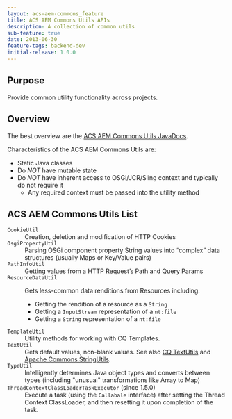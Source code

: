 ```yaml
---
layout: acs-aem-commons_feature
title: ACS AEM Commons Utils APIs
description: A collection of common utils
sub-feature: true
date: 2013-06-30
feature-tags: backend-dev
initial-release: 1.0.0
---
```


## Purpose

Provide common utility functionality across projects.

## Overview

The best overview are the [ACS AEM Commons Utils JavaDocs](/apidocs/com/adobe/acs/commons/util/package-summary.html).

Characteristics of the ACS AEM Commons Utils are:

* Static Java classes
* Do *NOT* have mutable state
* Do *NOT* have inherent access to OSGi/JCR/Sling context and typically do not require it
  * Any required context must be passed into the utility method

## ACS AEM Commons Utils List

<dl>
	<dt><code>CookieUtil</code></dt>
	<dd>Creation, deletion and modification of <span class="caps">HTTP</span> Cookies</dd>
	<dt><code>OsgiPropertyUtil</code></dt>
	<dd>Parsing OSGi component property String values into “complex” data structures (usually Maps or Key/Value pairs)</dd>
	<dt><code>PathInfoUtil</code></dt>
	<dd>Getting values from a <span class="caps">HTTP</span> Request’s Path and Query Params</dd>
	<dt><code>ResourceDataUtil</code></dt>
	<dd><p>Gets less-common data renditions from Resources including:</p>
<ul>
	<li>Getting the rendition of a resource as a <code>String</code></li>
	<li>Getting a <code>InputStream</code> representation of a <code>nt:file</code></li>
	<li>Getting a <code>String</code> representation of a <code>nt:file</code></li></ul></dd>
	<dt><code>TemplateUtil</code></dt>
	<dd>Utility methods for working with CQ Templates.</dd>
	<dt><code>TextUtil</code></dt>
	<dd>Gets default values, non-blank values. See also <a href="http://dev.day.com/docs/en/cq/current/javadoc/com/day/text/TextUtils.html" target="_blank">CQ TextUtils</a> and <a href="http://commons.apache.org/proper/commons-lang/apidocs/org/apache/commons/lang3/StringUtils.html" target="_blank">Apache Commons StringUtils</a>.</dd>
	<dt><code>TypeUtil</code></dt>
	<dd>Intelligently determines Java object types and converts between types (including "unusual" transformations like Array to Map)</dd>
	<dt><code>ThreadContextClassLoaderTaskExecutor</code> (since 1.5.0)</dt>
	<dd>Execute a task (using the <code>Callabale</code> interface) after setting the Thread Context ClassLoader, and then resetting it upon completion of the task.</dd>
</dl>
